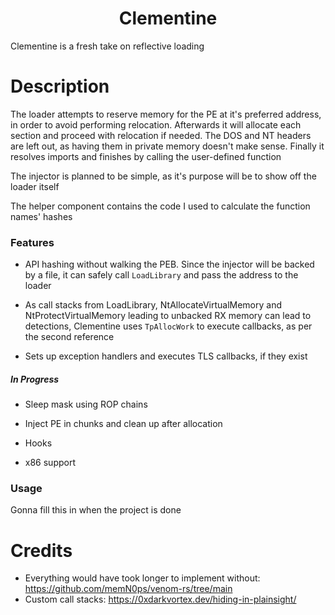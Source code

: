 <h1 align="center">
Clementine
</h1>

Clementine is a fresh take on reflective loading

# Description

The loader attempts to reserve memory for the PE at it's preferred address, in order to avoid performing relocation. Afterwards it will allocate each section and proceed with relocation if needed. The DOS and NT headers are left out, as having them in private memory doesn't make sense. Finally it resolves imports and finishes by calling the user-defined function

The injector is planned to be simple, as it's purpose will be to show off the loader itself

The helper component contains the code I used to calculate the function names' hashes

### Features

- API hashing without walking the PEB. Since the injector will be backed by a file, it can safely call `LoadLibrary` and pass the address to the loader

- As call stacks from LoadLibrary, NtAllocateVirtualMemory and NtProtectVirtualMemory leading to unbacked RX memory can lead to detections, Clementine uses `TpAllocWork` to execute callbacks, as per the second reference

- Sets up exception handlers and executes TLS callbacks, if they exist

##### In Progress

- Sleep mask using ROP chains

- Inject PE in chunks and clean up after allocation

- Hooks

- x86 support

### Usage

Gonna fill this in when the project is done

 
# Credits

- Everything would have took longer to implement without: https://github.com/memN0ps/venom-rs/tree/main
- Custom call stacks: https://0xdarkvortex.dev/hiding-in-plainsight/

